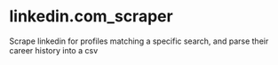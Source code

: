 # linkedin.com_scraper
Scrape linkedin for profiles matching a specific search, and parse their career history into a csv
